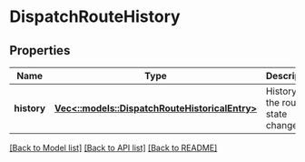 # DispatchRouteHistory

## Properties
Name | Type | Description | Notes
------------ | ------------- | ------------- | -------------
**history** | [**Vec<::models::DispatchRouteHistoricalEntry>**](DispatchRouteHistoricalEntry.md) | History of the route's state changes. | [optional] 

[[Back to Model list]](../README.md#documentation-for-models) [[Back to API list]](../README.md#documentation-for-api-endpoints) [[Back to README]](../README.md)


